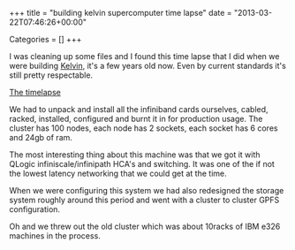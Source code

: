 +++
title = "building kelvin supercomputer time lapse"
date = "2013-03-22T07:46:26+00:00"


Categories = []
+++

I was cleaning up some files and I found
this time lapse that I did when we were building
[Kelvin](http://www.tchpc.tcd.ie/resources/clusters/kelvin), it's a few
years old now. Even by current standards it's still pretty respectable.

[The timelapse](http://www.youtube.com/watch?v=F0zon45WR-U&feature=youtu.be)

We had to unpack and install all the infiniband cards ourselves, cabled,
racked, installed, configured and burnt it in for production usage. The
cluster has 100 nodes, each node has 2 sockets, each socket has 6 cores
and 24gb of ram.

The most interesting thing about this machine was that we got it with
QLogic infiniscale/infinipath HCA's and switching. It was one of the if
not the lowest latency networking that we could get at the time.

When we were configuring this system we had also redesigned the storage
system roughly around this period and went with a cluster to cluster
GPFS configuration.

Oh and we threw out the old cluster which was about 10racks of IBM e326
machines in the process.
